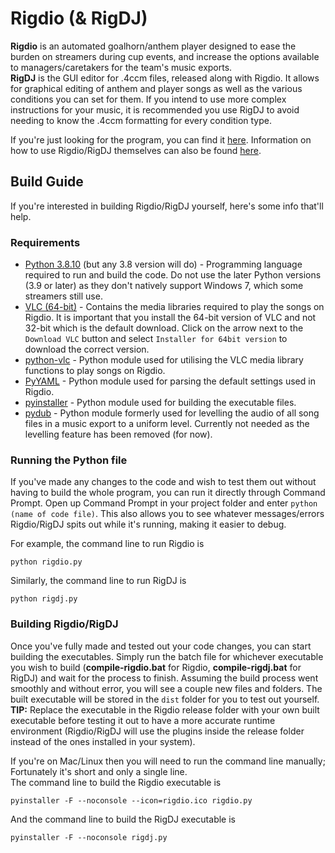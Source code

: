 Rigdio (& RigDJ)
================
**Rigdio** is an automated goalhorn/anthem player designed to ease the burden on streamers during cup events, and increase the options available to managers/caretakers for the team's music exports.<br>
**RigDJ** is the GUI editor for .4ccm files, released along with Rigdio. It allows for graphical editing of anthem and player songs as well as the various conditions you can set for them. If you intend to use more complex instructions for your music, it is recommended you use RigDJ to avoid needing to know the .4ccm formatting for every condition type.

If you're just looking for the program, you can find it [here](https://github.com/the4chancup/rigdio/releases). Information on how to use Rigdio/RigDJ themselves can also be found [here](https://implyingrigged.info/wiki/Rigdio).

## Build Guide
If you're interested in building Rigdio/RigDJ yourself, here's some info that'll help.

### Requirements
* [Python 3.8.10](https://www.python.org/downloads/release/python-3810/) (but any 3.8 version will do) - Programming language required to run and build the code. Do not use the later Python versions (3.9 or later) as they don't natively support Windows 7, which some streamers still use.
* [VLC (64-bit)](https://www.videolan.org/vlc/download-windows.html) - Contains the media libraries required to play the songs on Rigdio. It is important that you install the 64-bit version of VLC and not 32-bit which is the default download. Click on the arrow next to the `Download VLC` button and select `Installer for 64bit version` to download the correct version.
* [python-vlc](https://pypi.org/project/python-vlc/) - Python module used for utilising the VLC media library functions to play songs on Rigdio.
* [PyYAML](https://pypi.org/project/PyYAML/) - Python module used for parsing the default settings used in Rigdio.
* [pyinstaller](https://pypi.org/project/pyinstaller/) - Python module used for building the executable files.
* [pydub](https://pypi.org/project/pydub/) - Python module formerly used for levelling the audio of all song files in a music export to a uniform level. Currently not needed as the levelling feature has been removed (for now).

### Running the Python file
If you've made any changes to the code and wish to test them out without having to build the whole program, you can run it directly through Command Prompt. Open up Command Prompt in your project folder and enter `python (name of code file)`. This also allows you to see whatever messages/errors Rigdio/RigDJ spits out while it's running, making it easier to debug.

For example, the command line to run Rigdio is
```
python rigdio.py
```

Similarly, the command line to run RigDJ is
```
python rigdj.py
```

### Building Rigdio/RigDJ
Once you've fully made and tested out your code changes, you can start building the executables. Simply run the batch file for whichever executable you wish to build (**compile-rigdio.bat** for Rigdio, **compile-rigdj.bat** for RigDJ) and wait for the process to finish. Assuming the build process went smoothly and without error, you will see a couple new files and folders. The built executable will be stored in the `dist` folder for you to test out yourself.<br>
**TIP:** Replace the executable in the Rigdio release folder with your own built executable before testing it out to have a more accurate runtime environment (Rigdio/RigDJ will use the plugins inside the release folder instead of the ones installed in your system).

If you're on Mac/Linux then you will need to run the command line manually; Fortunately it's short and only a single line.<br>
The command line to build the Rigdio executable is
```
pyinstaller -F --noconsole --icon=rigdio.ico rigdio.py
```

And the command line to build the RigDJ executable is
```
pyinstaller -F --noconsole rigdj.py
```
